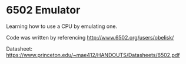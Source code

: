 # 6502 Emulator

Learning how to use a CPU by emulating one.

Code was written by referencing http://www.6502.org/users/obelisk/

Datasheet: https://www.princeton.edu/~mae412/HANDOUTS/Datasheets/6502.pdf